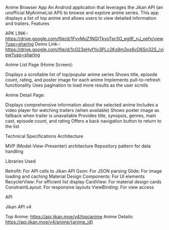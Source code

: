 Anime Browser App
An Android application that leverages the Jikan API (an unofficial MyAnimeList API) to browse and explore anime series. This app displays a list of top anime and allows users to view detailed information and trailers.
Features

APK LINK-: https://drive.google.com/file/d/1FvvMoZ1NGITkvoTpr3O_eg9f_nJ_oefx/view?usp=sharing
Demo Link-: https://drive.google.com/file/d/1c023pHyfYo3PLc2Ks9m3xs6vD6Sn32S_/view?usp=sharing

Anime List Page (Home Screen):

Displays a scrollable list of top/popular anime series
Shows title, episode count, rating, and poster image for each anime
Implements pull-to-refresh functionality
Uses pagination to load more results as the user scrolls

Anime Detail Page:

Displays comprehensive information about the selected anime
Includes a video player for watching trailers (when available)
Shows poster image as fallback when trailer is unavailable
Provides title, synopsis, genres, main cast, episode count, and rating
Offers a back navigation button to return to the list

Technical Specifications
Architecture

MVP (Model-View-Presenter) architecture
Repository pattern for data handling

Libraries Used

Retrofit: For API calls to Jikan API
Gson: For JSON parsing
Glide: For image loading and caching
Material Design Components: For UI elements
RecyclerView: For efficient list display
CardView: For material design cards
ConstraintLayout: For responsive layouts
ViewBinding: For view access

API

Jikan API v4

Top Anime: https://api.jikan.moe/v4/top/anime
Anime Details: https://api.jikan.moe/v4/anime/{anime_id}


